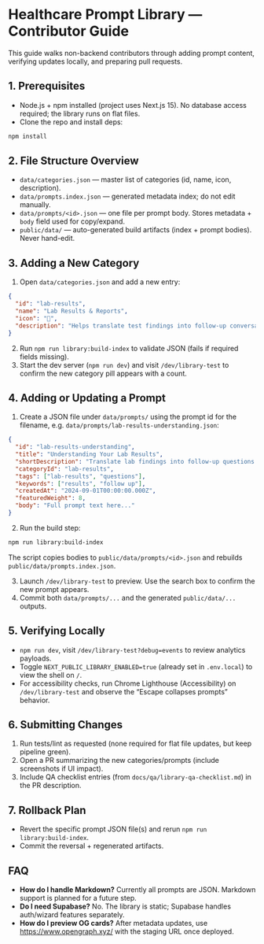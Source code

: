 # Healthcare Prompt Library — Contributor Guide

This guide walks non-backend contributors through adding prompt content, verifying updates locally, and preparing pull requests.

## 1. Prerequisites

- Node.js + npm installed (project uses Next.js 15). No database access required; the library runs on flat files.
- Clone the repo and install deps:

```bash
npm install
```

## 2. File Structure Overview

- `data/categories.json` — master list of categories (id, name, icon, description).
- `data/prompts.index.json` — generated metadata index; do not edit manually.
- `data/prompts/<id>.json` — one file per prompt body. Stores metadata + `body` field used for copy/expand.
- `public/data/` — auto-generated build artifacts (index + prompt bodies). Never hand-edit.

## 3. Adding a New Category

1. Open `data/categories.json` and add a new entry:

```json
{
  "id": "lab-results",
  "name": "Lab Results & Reports",
  "icon": "🧪",
  "description": "Helps translate test findings into follow-up conversations."
}
```

2. Run `npm run library:build-index` to validate JSON (fails if required fields missing).
3. Start the dev server (`npm run dev`) and visit `/dev/library-test` to confirm the new category pill appears with a count.

## 4. Adding or Updating a Prompt

1. Create a JSON file under `data/prompts/` using the prompt id for the filename, e.g. `data/prompts/lab-results-understanding.json`:

```json
{
  "id": "lab-results-understanding",
  "title": "Understanding Your Lab Results",
  "shortDescription": "Translate lab findings into follow-up questions and next steps.",
  "categoryId": "lab-results",
  "tags": ["lab-results", "questions"],
  "keywords": ["results", "follow up"],
  "createdAt": "2024-09-01T00:00:00.000Z",
  "featuredWeight": 8,
  "body": "Full prompt text here..."
}
```

2. Run the build step:

```bash
npm run library:build-index
```

The script copies bodies to `public/data/prompts/<id>.json` and rebuilds `public/data/prompts.index.json`.

3. Launch `/dev/library-test` to preview. Use the search box to confirm the new prompt appears.
4. Commit both `data/prompts/...` and the generated `public/data/...` outputs.

## 5. Verifying Locally

- `npm run dev`, visit `/dev/library-test?debug=events` to review analytics payloads.
- Toggle `NEXT_PUBLIC_LIBRARY_ENABLED=true` (already set in `.env.local`) to view the shell on `/`.
- For accessibility checks, run Chrome Lighthouse (Accessibility) on `/dev/library-test` and observe the “Escape collapses prompts” behavior.

## 6. Submitting Changes

1. Run tests/lint as requested (none required for flat file updates, but keep pipeline green).
2. Open a PR summarizing the new categories/prompts (include screenshots if UI impact).
3. Include QA checklist entries (from `docs/qa/library-qa-checklist.md`) in the PR description.

## 7. Rollback Plan

- Revert the specific prompt JSON file(s) and rerun `npm run library:build-index`.
- Commit the reversal + regenerated artifacts.

## FAQ

- **How do I handle Markdown?** Currently all prompts are JSON. Markdown support is planned for a future step.
- **Do I need Supabase?** No. The library is static; Supabase handles auth/wizard features separately.
- **How do I preview OG cards?** After metadata updates, use https://www.opengraph.xyz/ with the staging URL once deployed.
